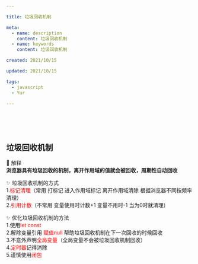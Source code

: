 ```yaml
---

title: 垃圾回收机制

meta:
  - name: description
    content: 垃圾回收机制
  - name: keywords
    content: 垃圾回收机制

created: 2021/10/15

updated: 2021/10/15

tags:
  - javascript
  - Yur

---
```


<br/><br/><br/>

## 垃圾回收机制

:tropical_drink: 解释    
    **浏览器具有垃圾回收的机制，离开作用域的值就会被回收，周期性自动回收**


:sparkles: 垃圾回收机制的方式   
    1.<font color="red">标记清理</font>（常用 打标记 进入作用域标记 离开作用域清除 根据浏览器不同按频率清理）   
    2.<font color="red">引用计数</font>（不常用 变量使用时计数+1 变量不用时-1 当为0时就清理）   


:sparkles: 优化垃圾回收机制的方法   
    1.使用<font color="red">let const</font>    
    2.解除变量引用 <font color="red">赋值null</font> 帮助垃圾回收机制在下一次回收的时候回收   
    3.不意外声明<font color="red">全局变量</font>（全局变量不会被垃圾回收机制回收）   
    4.<font color="red">定时器</font>记得消除   
    5.谨慎使用<font color="red">闭包 </font>  



